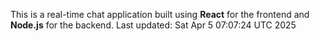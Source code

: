 This is a real-time chat application built using **React** for the frontend and **Node.js** for the backend.
Last updated: Sat Apr  5 07:07:24 UTC 2025
